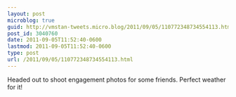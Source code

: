 ```yaml
---
layout: post
microblog: true
guid: http://vmstan-tweets.micro.blog/2011/09/05/110772348734554113.html
post_id: 3040760
date: 2011-09-05T11:52:40-0600
lastmod: 2011-09-05T11:52:40-0600
type: post
url: /2011/09/05/110772348734554113.html
---
```

Headed out to shoot engagement photos for some friends. Perfect weather for it!
